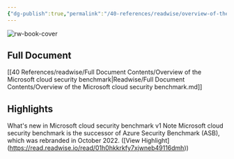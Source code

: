 ```yaml
---
{"dg-publish":true,"permalink":"/40-references/readwise/overview-of-the-microsoft-cloud-security-benchmark/","tags":["rw/articles"]}
---
```


![rw-book-cover](https://readwise-assets.s3.amazonaws.com/media/uploaded_book_covers/profile_921743/open-graph-image_Z0zqIG2.png)

## Full Document
[[40 References/readwise/Full Document Contents/Overview of the Microsoft cloud security benchmark\|Readwise/Full Document Contents/Overview of the Microsoft cloud security benchmark.md]]

## Highlights
What's new in Microsoft cloud security benchmark v1
Note
Microsoft cloud security benchmark is the successor of Azure Security Benchmark (ASB), which was rebranded in October 2022. ([View Highlight] (https://read.readwise.io/read/01h0hkkrkfy7xjwneb49116dmh))


